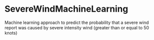 # SevereWindMachineLearning
Machine learning approach to predict the probability that a severe wind report was caused by severe intensity wind (greater than or equal to 50 knots)
